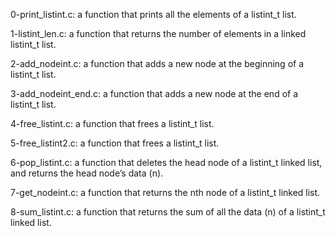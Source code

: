 0-print_listint.c: a function that prints all the elements of a listint_t list.

1-listint_len.c: a function that returns the number of elements in a linked listint_t list.

2-add_nodeint.c: a function that adds a new node at the beginning of a listint_t list.

3-add_nodeint_end.c: a function that adds a new node at the end of a listint_t list.

4-free_listint.c: a function that frees a listint_t list.

5-free_listint2.c: a function that frees a listint_t list.

6-pop_listint.c: a function that deletes the head node of a listint_t linked list, and returns the head node’s data (n).

7-get_nodeint.c: a function that returns the nth node of a listint_t linked list.

8-sum_listint.c: a function that returns the sum of all the data (n) of a listint_t linked list.
